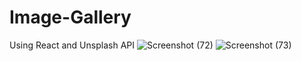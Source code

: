 # Image-Gallery
Using React and Unsplash API
![Screenshot (72)](https://user-images.githubusercontent.com/100932180/192810703-bc0714af-7c67-45af-96cf-194c97fad017.png)
![Screenshot (73)](https://user-images.githubusercontent.com/100932180/192810719-232ab5e0-b0b8-4be1-8182-c3fbe34f92d3.png)
